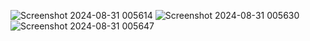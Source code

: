 ![Screenshot 2024-08-31 005614](https://github.com/user-attachments/assets/b07f62c8-093d-46c0-a1c2-7bb650036003)
![Screenshot 2024-08-31 005630](https://github.com/user-attachments/assets/f2900a30-6c01-42b1-b610-4cd6c6fe5fbf)
![Screenshot 2024-08-31 005647](https://github.com/user-attachments/assets/447939e3-35c8-4f41-a5eb-b8afc1931457)
